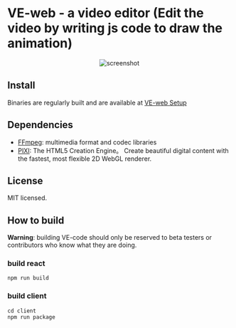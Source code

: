 # VE-web - a video editor (Edit the video by writing js code to draw the animation)

<div align="center">

<img src="https://prd-bs-oss.oss-cn-shanghai.aliyuncs.com/down/updates/demonstration.gif" alt="screenshot" />

</div>

## Install

Binaries are regularly built and are available at [VE-web Setup](https://prd-bs-oss.oss-cn-shanghai.aliyuncs.com/down/updates/VE-web%20Setup.exe)

## Dependencies

- [FFmpeg](https://www.ffmpeg.org/): multimedia format and codec libraries
- [PIXI](https://pixijs.com/): The HTML5 Creation Engine。
  Create beautiful digital content with the fastest, most flexible 2D WebGL renderer.

## License

MIT licensed.

## How to build

**Warning**: building VE-code should only be reserved to beta testers or contributors who know what they are doing.

### build react

```
npm run build
```

### build client

```
cd client
npm run package
```
